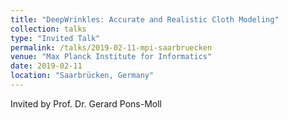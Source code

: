 ```yaml
---
title: "DeepWrinkles: Accurate and Realistic Cloth Modeling"
collection: talks
type: "Invited Talk"
permalink: /talks/2019-02-11-mpi-saarbruecken
venue: "Max Planck Institute for Informatics"
date: 2019-02-11
location: "Saarbrücken, Germany"
---
```

Invited by Prof. Dr. Gerard Pons-Moll
